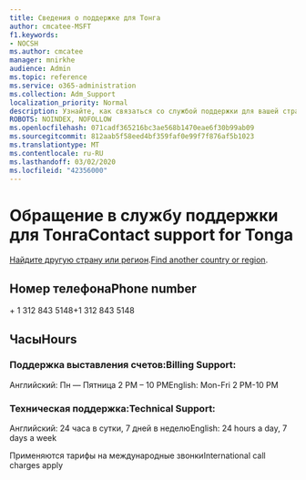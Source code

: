 ```yaml
---
title: Сведения о поддержке для Тонга
author: cmcatee-MSFT
f1.keywords:
- NOCSH
ms.author: cmcatee
manager: mnirkhe
audience: Admin
ms.topic: reference
ms.service: o365-administration
ms.collection: Adm_Support
localization_priority: Normal
description: Узнайте, как связаться со службой поддержки для вашей страны или региона.
ROBOTS: NOINDEX, NOFOLLOW
ms.openlocfilehash: 071cadf365216bc3ae568b1470eae6f30b99ab09
ms.sourcegitcommit: 812aab5f58eed4bf359faf0e99f7f876af5b1023
ms.translationtype: MT
ms.contentlocale: ru-RU
ms.lasthandoff: 03/02/2020
ms.locfileid: "42356000"
---
```

# <a name="contact-support-for-tonga"></a><span data-ttu-id="2393f-103">Обращение в службу поддержки для Тонга</span><span class="sxs-lookup"><span data-stu-id="2393f-103">Contact support for Tonga</span></span>

<span data-ttu-id="2393f-104">[Найдите другую страну или регион](../contact-support-for-business-products.md).</span><span class="sxs-lookup"><span data-stu-id="2393f-104">[Find another country or region](../contact-support-for-business-products.md).</span></span>

## <a name="phone-number"></a><span data-ttu-id="2393f-105">Номер телефона</span><span class="sxs-lookup"><span data-stu-id="2393f-105">Phone number</span></span>
<span data-ttu-id="2393f-106">+ 1 312 843 5148</span><span class="sxs-lookup"><span data-stu-id="2393f-106">+1 312 843 5148</span></span>

## <a name="hours"></a><span data-ttu-id="2393f-107">Часы</span><span class="sxs-lookup"><span data-stu-id="2393f-107">Hours</span></span>
### <a name="billing-support"></a><span data-ttu-id="2393f-108">Поддержка выставления счетов:</span><span class="sxs-lookup"><span data-stu-id="2393f-108">Billing Support:</span></span>

<span data-ttu-id="2393f-109">Английский: Пн — Пятница 2 PM – 10 PM</span><span class="sxs-lookup"><span data-stu-id="2393f-109">English: Mon-Fri 2 PM-10 PM</span></span>

### <a name="technical-support"></a><span data-ttu-id="2393f-110">Техническая поддержка:</span><span class="sxs-lookup"><span data-stu-id="2393f-110">Technical Support:</span></span>

<span data-ttu-id="2393f-111">Английский: 24 часа в сутки, 7 дней в неделю</span><span class="sxs-lookup"><span data-stu-id="2393f-111">English: 24 hours a day, 7 days a week</span></span>

<span data-ttu-id="2393f-112">Применяются тарифы на международные звонки</span><span class="sxs-lookup"><span data-stu-id="2393f-112">International call charges apply</span></span>

